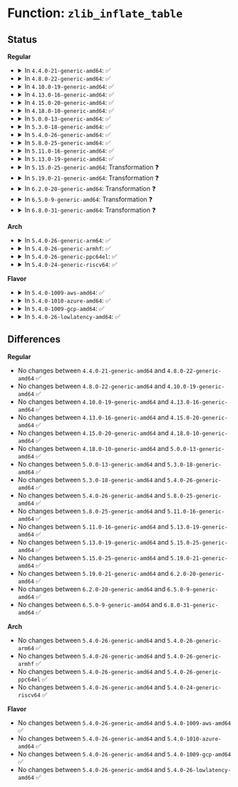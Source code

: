 # Function: <code>zlib_inflate_table</code>

## Status
<b>Regular</b>
<ul>
<li>
<details>
<summary>In <code>4.4.0-21-generic-amd64</code>: ✅</summary>

```c
int zlib_inflate_table(codetype type, short unsigned int * lens, unsigned int codes, code * * table, unsigned int * bits, short unsigned int * work)
```

```json
{
  "name": "zlib_inflate_table",
  "collision_type": "Unique Global",
  "inline_type": "No",
  "funcs": [
    {
      "addr": 18446744071583079152,
      "name": "zlib_inflate_table",
      "external": true,
      "loc": "lib/zlib_inflate/inftrees.c:23",
      "file": "lib/zlib_inflate/inftrees.c",
      "inline": "seen, unknown",
      "caller_inline": [],
      "caller_func": [
        "lib/zlib_inflate/inflate.c:zlib_inflate",
        "lib/zlib_inflate/inflate.c:zlib_inflate",
        "lib/zlib_inflate/inflate.c:zlib_inflate"
      ]
    }
  ],
  "symbols": [
    {
      "addr": 18446744071583079152,
      "name": "zlib_inflate_table",
      "section": ".text",
      "bind": "STB_GLOBAL",
      "size": 1311
    }
  ]
}
```
</details>
</li>
<li>
<details>
<summary>In <code>4.8.0-22-generic-amd64</code>: ✅</summary>

```c
int zlib_inflate_table(codetype type, short unsigned int * lens, unsigned int codes, code * * table, unsigned int * bits, short unsigned int * work)
```

```json
{
  "name": "zlib_inflate_table",
  "collision_type": "Unique Global",
  "inline_type": "No",
  "funcs": [
    {
      "addr": 18446744071583373200,
      "name": "zlib_inflate_table",
      "external": true,
      "loc": "lib/zlib_inflate/inftrees.c:23",
      "file": "lib/zlib_inflate/inftrees.c",
      "inline": "seen, unknown",
      "caller_inline": [],
      "caller_func": [
        "lib/zlib_inflate/inflate.c:zlib_inflate",
        "lib/zlib_inflate/inflate.c:zlib_inflate",
        "lib/zlib_inflate/inflate.c:zlib_inflate"
      ]
    }
  ],
  "symbols": [
    {
      "addr": 18446744071583373200,
      "name": "zlib_inflate_table",
      "section": ".text",
      "bind": "STB_GLOBAL",
      "size": 1354
    }
  ]
}
```
</details>
</li>
<li>
<details>
<summary>In <code>4.10.0-19-generic-amd64</code>: ✅</summary>

```c
int zlib_inflate_table(codetype type, short unsigned int * lens, unsigned int codes, code * * table, unsigned int * bits, short unsigned int * work)
```

```json
{
  "name": "zlib_inflate_table",
  "collision_type": "Unique Global",
  "inline_type": "No",
  "funcs": [
    {
      "addr": 18446744071583498576,
      "name": "zlib_inflate_table",
      "external": true,
      "loc": "lib/zlib_inflate/inftrees.c:23",
      "file": "lib/zlib_inflate/inftrees.c",
      "inline": "seen, unknown",
      "caller_inline": [],
      "caller_func": [
        "lib/zlib_inflate/inflate.c:zlib_inflate",
        "lib/zlib_inflate/inflate.c:zlib_inflate",
        "lib/zlib_inflate/inflate.c:zlib_inflate"
      ]
    }
  ],
  "symbols": [
    {
      "addr": 18446744071583498576,
      "name": "zlib_inflate_table",
      "section": ".text",
      "bind": "STB_GLOBAL",
      "size": 1354
    }
  ]
}
```
</details>
</li>
<li>
<details>
<summary>In <code>4.13.0-16-generic-amd64</code>: ✅</summary>

```c
int zlib_inflate_table(codetype type, short unsigned int * lens, unsigned int codes, code * * table, unsigned int * bits, short unsigned int * work)
```

```json
{
  "name": "zlib_inflate_table",
  "collision_type": "Unique Global",
  "inline_type": "No",
  "funcs": [
    {
      "addr": 18446744071583520400,
      "name": "zlib_inflate_table",
      "external": true,
      "loc": "lib/zlib_inflate/inftrees.c:23",
      "file": "lib/zlib_inflate/inftrees.c",
      "inline": "seen, unknown",
      "caller_inline": [],
      "caller_func": [
        "lib/zlib_inflate/inflate.c:zlib_inflate",
        "lib/zlib_inflate/inflate.c:zlib_inflate",
        "lib/zlib_inflate/inflate.c:zlib_inflate"
      ]
    }
  ],
  "symbols": [
    {
      "addr": 18446744071583520400,
      "name": "zlib_inflate_table",
      "section": ".text",
      "bind": "STB_GLOBAL",
      "size": 1323
    }
  ]
}
```
</details>
</li>
<li>
<details>
<summary>In <code>4.15.0-20-generic-amd64</code>: ✅</summary>

```c
int zlib_inflate_table(codetype type, short unsigned int * lens, unsigned int codes, code * * table, unsigned int * bits, short unsigned int * work)
```

```json
{
  "name": "zlib_inflate_table",
  "collision_type": "Unique Global",
  "inline_type": "No",
  "funcs": [
    {
      "addr": 18446744071583705648,
      "name": "zlib_inflate_table",
      "external": true,
      "loc": "lib/zlib_inflate/inftrees.c:23",
      "file": "lib/zlib_inflate/inftrees.c",
      "inline": "seen, unknown",
      "caller_inline": [],
      "caller_func": [
        "lib/zlib_inflate/inflate.c:zlib_inflate",
        "lib/zlib_inflate/inflate.c:zlib_inflate",
        "lib/zlib_inflate/inflate.c:zlib_inflate"
      ]
    }
  ],
  "symbols": [
    {
      "addr": 18446744071583705648,
      "name": "zlib_inflate_table",
      "section": ".text",
      "bind": "STB_GLOBAL",
      "size": 1323
    }
  ]
}
```
</details>
</li>
<li>
<details>
<summary>In <code>4.18.0-10-generic-amd64</code>: ✅</summary>

```c
int zlib_inflate_table(codetype type, short unsigned int * lens, unsigned int codes, code * * table, unsigned int * bits, short unsigned int * work)
```

```json
{
  "name": "zlib_inflate_table",
  "collision_type": "Unique Global",
  "inline_type": "No",
  "funcs": [
    {
      "addr": 18446744071583923712,
      "name": "zlib_inflate_table",
      "external": true,
      "loc": "lib/zlib_inflate/inftrees.c:23",
      "file": "lib/zlib_inflate/inftrees.c",
      "inline": "seen, unknown",
      "caller_inline": [],
      "caller_func": [
        "lib/zlib_inflate/inflate.c:zlib_inflate",
        "lib/zlib_inflate/inflate.c:zlib_inflate",
        "lib/zlib_inflate/inflate.c:zlib_inflate"
      ]
    }
  ],
  "symbols": [
    {
      "addr": 18446744071583923712,
      "name": "zlib_inflate_table",
      "section": ".text",
      "bind": "STB_GLOBAL",
      "size": 1337
    }
  ]
}
```
</details>
</li>
<li>
<details>
<summary>In <code>5.0.0-13-generic-amd64</code>: ✅</summary>

```c
int zlib_inflate_table(codetype type, short unsigned int * lens, unsigned int codes, code * * table, unsigned int * bits, short unsigned int * work)
```

```json
{
  "name": "zlib_inflate_table",
  "collision_type": "Unique Global",
  "inline_type": "No",
  "funcs": [
    {
      "addr": 18446744071584008384,
      "name": "zlib_inflate_table",
      "external": true,
      "loc": "lib/zlib_inflate/inftrees.c:23",
      "file": "lib/zlib_inflate/inftrees.c",
      "inline": "seen, unknown",
      "caller_inline": [],
      "caller_func": [
        "lib/zlib_inflate/inflate.c:zlib_inflate",
        "lib/zlib_inflate/inflate.c:zlib_inflate",
        "lib/zlib_inflate/inflate.c:zlib_inflate"
      ]
    }
  ],
  "symbols": [
    {
      "addr": 18446744071584008384,
      "name": "zlib_inflate_table",
      "section": ".text",
      "bind": "STB_GLOBAL",
      "size": 1334
    }
  ]
}
```
</details>
</li>
<li>
<details>
<summary>In <code>5.3.0-18-generic-amd64</code>: ✅</summary>

```c
int zlib_inflate_table(codetype type, short unsigned int * lens, unsigned int codes, code * * table, unsigned int * bits, short unsigned int * work)
```

```json
{
  "name": "zlib_inflate_table",
  "collision_type": "Unique Global",
  "inline_type": "No",
  "funcs": [
    {
      "addr": 18446744071584192080,
      "name": "zlib_inflate_table",
      "external": true,
      "loc": "lib/zlib_inflate/inftrees.c:23",
      "file": "lib/zlib_inflate/inftrees.c",
      "inline": "seen, unknown",
      "caller_inline": [],
      "caller_func": [
        "lib/zlib_inflate/inflate.c:zlib_inflate",
        "lib/zlib_inflate/inflate.c:zlib_inflate",
        "lib/zlib_inflate/inflate.c:zlib_inflate"
      ]
    }
  ],
  "symbols": [
    {
      "addr": 18446744071584192080,
      "name": "zlib_inflate_table",
      "section": ".text",
      "bind": "STB_GLOBAL",
      "size": 1305
    }
  ]
}
```
</details>
</li>
<li>
<details>
<summary>In <code>5.4.0-26-generic-amd64</code>: ✅</summary>

```c
int zlib_inflate_table(codetype type, short unsigned int * lens, unsigned int codes, code * * table, unsigned int * bits, short unsigned int * work)
```

```json
{
  "name": "zlib_inflate_table",
  "collision_type": "Unique Global",
  "inline_type": "No",
  "funcs": [
    {
      "addr": 18446744071584325776,
      "name": "zlib_inflate_table",
      "external": true,
      "loc": "lib/zlib_inflate/inftrees.c:23",
      "file": "lib/zlib_inflate/inftrees.c",
      "inline": "seen, unknown",
      "caller_inline": [],
      "caller_func": [
        "lib/zlib_inflate/inflate.c:zlib_inflate",
        "lib/zlib_inflate/inflate.c:zlib_inflate",
        "lib/zlib_inflate/inflate.c:zlib_inflate"
      ]
    }
  ],
  "symbols": [
    {
      "addr": 18446744071584325776,
      "name": "zlib_inflate_table",
      "section": ".text",
      "bind": "STB_GLOBAL",
      "size": 1305
    }
  ]
}
```
</details>
</li>
<li>
<details>
<summary>In <code>5.8.0-25-generic-amd64</code>: ✅</summary>

```c
int zlib_inflate_table(codetype type, short unsigned int * lens, unsigned int codes, code * * table, unsigned int * bits, short unsigned int * work)
```

```json
{
  "name": "zlib_inflate_table",
  "collision_type": "Unique Global",
  "inline_type": "No",
  "funcs": [
    {
      "addr": 18446744071584736896,
      "name": "zlib_inflate_table",
      "external": true,
      "loc": "lib/zlib_inflate/inftrees.c:23",
      "file": "lib/zlib_inflate/inftrees.c",
      "inline": "seen, unknown",
      "caller_inline": [],
      "caller_func": [
        "lib/zlib_inflate/inflate.c:zlib_inflate",
        "lib/zlib_inflate/inflate.c:zlib_inflate",
        "lib/zlib_inflate/inflate.c:zlib_inflate"
      ]
    }
  ],
  "symbols": [
    {
      "addr": 18446744071584736896,
      "name": "zlib_inflate_table",
      "section": ".text",
      "bind": "STB_GLOBAL",
      "size": 1306
    }
  ]
}
```
</details>
</li>
<li>
<details>
<summary>In <code>5.11.0-16-generic-amd64</code>: ✅</summary>

```c
int zlib_inflate_table(codetype type, short unsigned int * lens, unsigned int codes, code * * table, unsigned int * bits, short unsigned int * work)
```

```json
{
  "name": "zlib_inflate_table",
  "collision_type": "Unique Global",
  "inline_type": "No",
  "funcs": [
    {
      "addr": 18446744071584850128,
      "name": "zlib_inflate_table",
      "external": true,
      "loc": "lib/zlib_inflate/inftrees.c:23",
      "file": "lib/zlib_inflate/inftrees.c",
      "inline": "seen, unknown",
      "caller_inline": [],
      "caller_func": [
        "lib/zlib_inflate/inflate.c:zlib_inflate",
        "lib/zlib_inflate/inflate.c:zlib_inflate",
        "lib/zlib_inflate/inflate.c:zlib_inflate"
      ]
    }
  ],
  "symbols": [
    {
      "addr": 18446744071584850128,
      "name": "zlib_inflate_table",
      "section": ".text",
      "bind": "STB_GLOBAL",
      "size": 1311
    }
  ]
}
```
</details>
</li>
<li>
<details>
<summary>In <code>5.13.0-19-generic-amd64</code>: ✅</summary>

```c
int zlib_inflate_table(codetype type, short unsigned int * lens, unsigned int codes, code * * table, unsigned int * bits, short unsigned int * work)
```

```json
{
  "name": "zlib_inflate_table",
  "collision_type": "Unique Global",
  "inline_type": "No",
  "funcs": [
    {
      "addr": 18446744071584894752,
      "name": "zlib_inflate_table",
      "external": true,
      "loc": "lib/zlib_inflate/inftrees.c:23",
      "file": "lib/zlib_inflate/inftrees.c",
      "inline": "seen, unknown",
      "caller_inline": [],
      "caller_func": [
        "lib/zlib_inflate/inflate.c:zlib_inflate",
        "lib/zlib_inflate/inflate.c:zlib_inflate",
        "lib/zlib_inflate/inflate.c:zlib_inflate"
      ]
    }
  ],
  "symbols": [
    {
      "addr": 18446744071584894752,
      "name": "zlib_inflate_table",
      "section": ".text",
      "bind": "STB_GLOBAL",
      "size": 1332
    }
  ]
}
```
</details>
</li>
<li>
<details>
<summary>In <code>5.15.0-25-generic-amd64</code>: Transformation ❓</summary>

```c
int zlib_inflate_table(codetype type, short unsigned int * lens, unsigned int codes, code * * table, unsigned int * bits, short unsigned int * work)
```

```json
{
  "name": "zlib_inflate_table",
  "collision_type": "Unique Global",
  "inline_type": "No",
  "funcs": [
    {
      "addr": 0,
      "name": "zlib_inflate_table",
      "external": true,
      "loc": "lib/zlib_inflate/inftrees.c:23",
      "file": "lib/zlib_inflate/inftrees.c",
      "inline": "seen, unknown",
      "caller_inline": [],
      "caller_func": [
        "lib/zlib_inflate/inflate.c:zlib_inflate",
        "lib/zlib_inflate/inflate.c:zlib_inflate",
        "lib/zlib_inflate/inflate.c:zlib_inflate"
      ]
    }
  ],
  "symbols": [
    {
      "addr": 18446744071592329075,
      "name": "zlib_inflate_table.cold",
      "section": ".text",
      "bind": "STB_LOCAL",
      "size": 565
    },
    {
      "addr": 18446744071585321424,
      "name": "zlib_inflate_table",
      "section": ".text",
      "bind": "STB_GLOBAL",
      "size": 2173
    }
  ]
}
```
</details>
</li>
<li>
<details>
<summary>In <code>5.19.0-21-generic-amd64</code>: Transformation ❓</summary>

```c
int zlib_inflate_table(codetype type, short unsigned int * lens, unsigned int codes, code * * table, unsigned int * bits, short unsigned int * work)
```

```json
{
  "name": "zlib_inflate_table",
  "collision_type": "Unique Global",
  "inline_type": "No",
  "funcs": [
    {
      "addr": 0,
      "name": "zlib_inflate_table",
      "external": true,
      "loc": "lib/zlib_inflate/inftrees.c:23",
      "file": "lib/zlib_inflate/inftrees.c",
      "inline": "seen, unknown",
      "caller_inline": [],
      "caller_func": [
        "lib/zlib_inflate/inflate.c:zlib_inflate",
        "lib/zlib_inflate/inflate.c:zlib_inflate",
        "lib/zlib_inflate/inflate.c:zlib_inflate"
      ]
    }
  ],
  "symbols": [
    {
      "addr": 18446744071594133414,
      "name": "zlib_inflate_table.cold",
      "section": ".text",
      "bind": "STB_LOCAL",
      "size": 649
    },
    {
      "addr": 18446744071586179280,
      "name": "zlib_inflate_table",
      "section": ".text",
      "bind": "STB_GLOBAL",
      "size": 2459
    }
  ]
}
```
</details>
</li>
<li>
<details>
<summary>In <code>6.2.0-20-generic-amd64</code>: Transformation ❓</summary>

```c
int zlib_inflate_table(codetype type, short unsigned int * lens, unsigned int codes, code * * table, unsigned int * bits, short unsigned int * work)
```

```json
{
  "name": "zlib_inflate_table",
  "collision_type": "Unique Global",
  "inline_type": "No",
  "funcs": [
    {
      "addr": 0,
      "name": "zlib_inflate_table",
      "external": true,
      "loc": "lib/zlib_inflate/inftrees.c:23",
      "file": "lib/zlib_inflate/inftrees.c",
      "inline": "seen, unknown",
      "caller_inline": [],
      "caller_func": [
        "lib/zlib_inflate/inflate.c:zlib_inflate",
        "lib/zlib_inflate/inflate.c:zlib_inflate",
        "lib/zlib_inflate/inflate.c:zlib_inflate"
      ]
    }
  ],
  "symbols": [
    {
      "addr": 18446744071596120101,
      "name": "zlib_inflate_table.cold",
      "section": ".text",
      "bind": "STB_LOCAL",
      "size": 649
    },
    {
      "addr": 18446744071587174016,
      "name": "zlib_inflate_table",
      "section": ".text",
      "bind": "STB_GLOBAL",
      "size": 2459
    }
  ]
}
```
</details>
</li>
<li>
<details>
<summary>In <code>6.5.0-9-generic-amd64</code>: Transformation ❓</summary>

```c
int zlib_inflate_table(codetype type, short unsigned int * lens, unsigned int codes, code * * table, unsigned int * bits, short unsigned int * work)
```

```json
{
  "name": "zlib_inflate_table",
  "collision_type": "Unique Global",
  "inline_type": "No",
  "funcs": [
    {
      "addr": 0,
      "name": "zlib_inflate_table",
      "external": true,
      "loc": "lib/zlib_inflate/inftrees.c:23",
      "file": "lib/zlib_inflate/inftrees.c",
      "inline": "seen, unknown",
      "caller_inline": [],
      "caller_func": [
        "lib/zlib_inflate/inflate.c:zlib_inflate",
        "lib/zlib_inflate/inflate.c:zlib_inflate",
        "lib/zlib_inflate/inflate.c:zlib_inflate"
      ]
    }
  ],
  "symbols": [
    {
      "addr": 18446744071596646239,
      "name": "zlib_inflate_table.cold",
      "section": ".text",
      "bind": "STB_LOCAL",
      "size": 635
    },
    {
      "addr": 18446744071587437056,
      "name": "zlib_inflate_table",
      "section": ".text",
      "bind": "STB_GLOBAL",
      "size": 2464
    }
  ]
}
```
</details>
</li>
<li>
<details>
<summary>In <code>6.8.0-31-generic-amd64</code>: Transformation ❓</summary>

```c
int zlib_inflate_table(codetype type, short unsigned int * lens, unsigned int codes, code * * table, unsigned int * bits, short unsigned int * work)
```

```json
{
  "name": "zlib_inflate_table",
  "collision_type": "Unique Global",
  "inline_type": "No",
  "funcs": [
    {
      "addr": 0,
      "name": "zlib_inflate_table",
      "external": true,
      "loc": "lib/zlib_inflate/inftrees.c:23",
      "file": "lib/zlib_inflate/inftrees.c",
      "inline": "seen, unknown",
      "caller_inline": [],
      "caller_func": [
        "lib/zlib_inflate/inflate.c:zlib_inflate",
        "lib/zlib_inflate/inflate.c:zlib_inflate",
        "lib/zlib_inflate/inflate.c:zlib_inflate"
      ]
    }
  ],
  "symbols": [
    {
      "addr": 18446744071597555916,
      "name": "zlib_inflate_table.cold",
      "section": ".text",
      "bind": "STB_LOCAL",
      "size": 635
    },
    {
      "addr": 18446744071587771840,
      "name": "zlib_inflate_table",
      "section": ".text",
      "bind": "STB_GLOBAL",
      "size": 2464
    }
  ]
}
```
</details>
</li>
</ul>
<b>Arch</b>
<ul>
<li>
<details>
<summary>In <code>5.4.0-26-generic-arm64</code>: ✅</summary>

```c
int zlib_inflate_table(codetype type, short unsigned int * lens, unsigned int codes, code * * table, unsigned int * bits, short unsigned int * work)
```

```json
{
  "name": "zlib_inflate_table",
  "collision_type": "Unique Global",
  "inline_type": "No",
  "funcs": [
    {
      "addr": 18446603336496212352,
      "name": "zlib_inflate_table",
      "external": true,
      "loc": "lib/zlib_inflate/inftrees.c:23",
      "file": "lib/zlib_inflate/inftrees.c",
      "inline": "seen, unknown",
      "caller_inline": [],
      "caller_func": [
        "lib/zlib_inflate/inflate.c:zlib_inflate",
        "lib/zlib_inflate/inflate.c:zlib_inflate",
        "lib/zlib_inflate/inflate.c:zlib_inflate"
      ]
    }
  ],
  "symbols": [
    {
      "addr": 18446603336496212352,
      "name": "zlib_inflate_table",
      "section": ".text",
      "bind": "STB_GLOBAL",
      "size": 1252
    }
  ]
}
```
</details>
</li>
<li>
<details>
<summary>In <code>5.4.0-26-generic-armhf</code>: ✅</summary>

```c
int zlib_inflate_table(codetype type, short unsigned int * lens, unsigned int codes, code * * table, unsigned int * bits, short unsigned int * work)
```

```json
{
  "name": "zlib_inflate_table",
  "collision_type": "Unique Global",
  "inline_type": "No",
  "funcs": [
    {
      "addr": 3229536756,
      "name": "zlib_inflate_table",
      "external": true,
      "loc": "lib/zlib_inflate/inftrees.c:23",
      "file": "lib/zlib_inflate/inftrees.c",
      "inline": "seen, unknown",
      "caller_inline": [],
      "caller_func": [
        "lib/zlib_inflate/inflate.c:zlib_inflate",
        "lib/zlib_inflate/inflate.c:zlib_inflate",
        "lib/zlib_inflate/inflate.c:zlib_inflate"
      ]
    }
  ],
  "symbols": [
    {
      "addr": 3229536756,
      "name": "zlib_inflate_table",
      "section": ".text",
      "bind": "STB_GLOBAL",
      "size": 1424
    }
  ]
}
```
</details>
</li>
<li>
<details>
<summary>In <code>5.4.0-26-generic-ppc64el</code>: ✅</summary>

```c
int zlib_inflate_table(codetype type, short unsigned int * lens, unsigned int codes, code * * table, unsigned int * bits, short unsigned int * work)
```

```json
{
  "name": "zlib_inflate_table",
  "collision_type": "Unique Global",
  "inline_type": "No",
  "funcs": [
    {
      "addr": 13835058055290500112,
      "name": "zlib_inflate_table",
      "external": true,
      "loc": "lib/zlib_inflate/inftrees.c:23",
      "file": "lib/zlib_inflate/inftrees.c",
      "inline": "seen, unknown",
      "caller_inline": [],
      "caller_func": [
        "lib/zlib_inflate/inflate.c:zlib_inflate",
        "lib/zlib_inflate/inflate.c:zlib_inflate",
        "lib/zlib_inflate/inflate.c:zlib_inflate"
      ]
    }
  ],
  "symbols": [
    {
      "addr": 13835058055290500112,
      "name": "zlib_inflate_table",
      "section": ".text",
      "bind": "STB_GLOBAL",
      "size": 1912
    }
  ]
}
```
</details>
</li>
<li>
<details>
<summary>In <code>5.4.0-24-generic-riscv64</code>: ✅</summary>

```c
int zlib_inflate_table(codetype type, short unsigned int * lens, unsigned int codes, code * * table, unsigned int * bits, short unsigned int * work)
```

```json
{
  "name": "zlib_inflate_table",
  "collision_type": "Unique Global",
  "inline_type": "No",
  "funcs": [
    {
      "addr": 18446743936275262674,
      "name": "zlib_inflate_table",
      "external": true,
      "loc": "lib/zlib_inflate/inftrees.c:23",
      "file": "lib/zlib_inflate/inftrees.c",
      "inline": "seen, unknown",
      "caller_inline": [],
      "caller_func": [
        "lib/zlib_inflate/inflate.c:zlib_inflate",
        "lib/zlib_inflate/inflate.c:zlib_inflate",
        "lib/zlib_inflate/inflate.c:zlib_inflate"
      ]
    }
  ],
  "symbols": [
    {
      "addr": 18446743936275262674,
      "name": "zlib_inflate_table",
      "section": ".text",
      "bind": "STB_GLOBAL",
      "size": 1068
    }
  ]
}
```
</details>
</li>
</ul>
<b>Flavor</b>
<ul>
<li>
<details>
<summary>In <code>5.4.0-1009-aws-amd64</code>: ✅</summary>

```c
int zlib_inflate_table(codetype type, short unsigned int * lens, unsigned int codes, code * * table, unsigned int * bits, short unsigned int * work)
```

```json
{
  "name": "zlib_inflate_table",
  "collision_type": "Unique Global",
  "inline_type": "No",
  "funcs": [
    {
      "addr": 18446744071584294512,
      "name": "zlib_inflate_table",
      "external": true,
      "loc": "lib/zlib_inflate/inftrees.c:23",
      "file": "lib/zlib_inflate/inftrees.c",
      "inline": "seen, unknown",
      "caller_inline": [],
      "caller_func": [
        "lib/zlib_inflate/inflate.c:zlib_inflate",
        "lib/zlib_inflate/inflate.c:zlib_inflate",
        "lib/zlib_inflate/inflate.c:zlib_inflate"
      ]
    }
  ],
  "symbols": [
    {
      "addr": 18446744071584294512,
      "name": "zlib_inflate_table",
      "section": ".text",
      "bind": "STB_GLOBAL",
      "size": 1305
    }
  ]
}
```
</details>
</li>
<li>
<details>
<summary>In <code>5.4.0-1010-azure-amd64</code>: ✅</summary>

```c
int zlib_inflate_table(codetype type, short unsigned int * lens, unsigned int codes, code * * table, unsigned int * bits, short unsigned int * work)
```

```json
{
  "name": "zlib_inflate_table",
  "collision_type": "Unique Global",
  "inline_type": "No",
  "funcs": [
    {
      "addr": 18446744071584229712,
      "name": "zlib_inflate_table",
      "external": true,
      "loc": "lib/zlib_inflate/inftrees.c:23",
      "file": "lib/zlib_inflate/inftrees.c",
      "inline": "seen, unknown",
      "caller_inline": [],
      "caller_func": [
        "lib/zlib_inflate/inflate.c:zlib_inflate",
        "lib/zlib_inflate/inflate.c:zlib_inflate",
        "lib/zlib_inflate/inflate.c:zlib_inflate"
      ]
    }
  ],
  "symbols": [
    {
      "addr": 18446744071584229712,
      "name": "zlib_inflate_table",
      "section": ".text",
      "bind": "STB_GLOBAL",
      "size": 1305
    }
  ]
}
```
</details>
</li>
<li>
<details>
<summary>In <code>5.4.0-1009-gcp-amd64</code>: ✅</summary>

```c
int zlib_inflate_table(codetype type, short unsigned int * lens, unsigned int codes, code * * table, unsigned int * bits, short unsigned int * work)
```

```json
{
  "name": "zlib_inflate_table",
  "collision_type": "Unique Global",
  "inline_type": "No",
  "funcs": [
    {
      "addr": 18446744071584277424,
      "name": "zlib_inflate_table",
      "external": true,
      "loc": "lib/zlib_inflate/inftrees.c:23",
      "file": "lib/zlib_inflate/inftrees.c",
      "inline": "seen, unknown",
      "caller_inline": [],
      "caller_func": [
        "lib/zlib_inflate/inflate.c:zlib_inflate",
        "lib/zlib_inflate/inflate.c:zlib_inflate",
        "lib/zlib_inflate/inflate.c:zlib_inflate"
      ]
    }
  ],
  "symbols": [
    {
      "addr": 18446744071584277424,
      "name": "zlib_inflate_table",
      "section": ".text",
      "bind": "STB_GLOBAL",
      "size": 1305
    }
  ]
}
```
</details>
</li>
<li>
<details>
<summary>In <code>5.4.0-26-lowlatency-amd64</code>: ✅</summary>

```c
int zlib_inflate_table(codetype type, short unsigned int * lens, unsigned int codes, code * * table, unsigned int * bits, short unsigned int * work)
```

```json
{
  "name": "zlib_inflate_table",
  "collision_type": "Unique Global",
  "inline_type": "No",
  "funcs": [
    {
      "addr": 18446744071584383456,
      "name": "zlib_inflate_table",
      "external": true,
      "loc": "lib/zlib_inflate/inftrees.c:23",
      "file": "lib/zlib_inflate/inftrees.c",
      "inline": "seen, unknown",
      "caller_inline": [],
      "caller_func": [
        "lib/zlib_inflate/inflate.c:zlib_inflate",
        "lib/zlib_inflate/inflate.c:zlib_inflate",
        "lib/zlib_inflate/inflate.c:zlib_inflate"
      ]
    }
  ],
  "symbols": [
    {
      "addr": 18446744071584383456,
      "name": "zlib_inflate_table",
      "section": ".text",
      "bind": "STB_GLOBAL",
      "size": 1305
    }
  ]
}
```
</details>
</li>
</ul>

## Differences
<b>Regular</b>
<ul>
<li>
No changes between <code>4.4.0-21-generic-amd64</code> and <code>4.8.0-22-generic-amd64</code> ✅
</li>
<li>
No changes between <code>4.8.0-22-generic-amd64</code> and <code>4.10.0-19-generic-amd64</code> ✅
</li>
<li>
No changes between <code>4.10.0-19-generic-amd64</code> and <code>4.13.0-16-generic-amd64</code> ✅
</li>
<li>
No changes between <code>4.13.0-16-generic-amd64</code> and <code>4.15.0-20-generic-amd64</code> ✅
</li>
<li>
No changes between <code>4.15.0-20-generic-amd64</code> and <code>4.18.0-10-generic-amd64</code> ✅
</li>
<li>
No changes between <code>4.18.0-10-generic-amd64</code> and <code>5.0.0-13-generic-amd64</code> ✅
</li>
<li>
No changes between <code>5.0.0-13-generic-amd64</code> and <code>5.3.0-18-generic-amd64</code> ✅
</li>
<li>
No changes between <code>5.3.0-18-generic-amd64</code> and <code>5.4.0-26-generic-amd64</code> ✅
</li>
<li>
No changes between <code>5.4.0-26-generic-amd64</code> and <code>5.8.0-25-generic-amd64</code> ✅
</li>
<li>
No changes between <code>5.8.0-25-generic-amd64</code> and <code>5.11.0-16-generic-amd64</code> ✅
</li>
<li>
No changes between <code>5.11.0-16-generic-amd64</code> and <code>5.13.0-19-generic-amd64</code> ✅
</li>
<li>
No changes between <code>5.13.0-19-generic-amd64</code> and <code>5.15.0-25-generic-amd64</code> ✅
</li>
<li>
No changes between <code>5.15.0-25-generic-amd64</code> and <code>5.19.0-21-generic-amd64</code> ✅
</li>
<li>
No changes between <code>5.19.0-21-generic-amd64</code> and <code>6.2.0-20-generic-amd64</code> ✅
</li>
<li>
No changes between <code>6.2.0-20-generic-amd64</code> and <code>6.5.0-9-generic-amd64</code> ✅
</li>
<li>
No changes between <code>6.5.0-9-generic-amd64</code> and <code>6.8.0-31-generic-amd64</code> ✅
</li>
</ul>
<b>Arch</b>
<ul>
<li>
No changes between <code>5.4.0-26-generic-amd64</code> and <code>5.4.0-26-generic-arm64</code> ✅
</li>
<li>
No changes between <code>5.4.0-26-generic-amd64</code> and <code>5.4.0-26-generic-armhf</code> ✅
</li>
<li>
No changes between <code>5.4.0-26-generic-amd64</code> and <code>5.4.0-26-generic-ppc64el</code> ✅
</li>
<li>
No changes between <code>5.4.0-26-generic-amd64</code> and <code>5.4.0-24-generic-riscv64</code> ✅
</li>
</ul>
<b>Flavor</b>
<ul>
<li>
No changes between <code>5.4.0-26-generic-amd64</code> and <code>5.4.0-1009-aws-amd64</code> ✅
</li>
<li>
No changes between <code>5.4.0-26-generic-amd64</code> and <code>5.4.0-1010-azure-amd64</code> ✅
</li>
<li>
No changes between <code>5.4.0-26-generic-amd64</code> and <code>5.4.0-1009-gcp-amd64</code> ✅
</li>
<li>
No changes between <code>5.4.0-26-generic-amd64</code> and <code>5.4.0-26-lowlatency-amd64</code> ✅
</li>
</ul>
